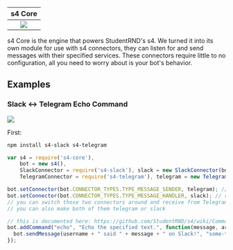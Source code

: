| s4 Core |
|:---------------:|
| ![](https://horner.tj/c/446) |

s4 Core is the engine that powers StudentRND's s4. We turned it into its own module for use with s4 connectors, they can listen for and send messages with their specified services. These connectors require little to no configuration, all you need to worry about is your bot's behavior.

## Examples

### Slack <-> Telegram Echo Command

![](https://horner.tj/c/449)

First:

```bash
npm install s4-slack s4-telegram
```

```javascript
var s4 = require('s4-core'),
    bot = new s4(),
    SlackConnector = require('s4-slack'), slack = new SlackConnector(bot, "YOUR-SLACK-API-KEY"),
    TelegramConnector = require('s4-telegram'), telegram = new TelegramConnector(bot, "YOUR-TELEGRAM-BOT-KEY");

bot.setConnector(bot.CONNECTOR_TYPES.TYPE_MESSAGE_SENDER, telegram); // send messages to Telegram
bot.setConnector(bot.CONNECTOR_TYPES.TYPE_MESSAGE_HANDLER, slack); // receive messages from Slack
// you can switch those two connectors around and receive from Telegram instead of Slack!
// you can also make both of them telegram or slack

// this is documented here: https://github.com/StudentRND/s4/wiki/Commands
bot.addCommand("echo", "Echo the specified text.", function(message, args, channel, username){
  bot.sendMessage(username + " said " + message + " on Slack!", "some-telegram-chat-id");
});
```

